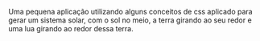Uma pequena aplicação utilizando alguns conceitos de css aplicado para gerar um sistema solar, com o sol no meio, a terra girando ao seu redor e uma lua girando ao redor dessa terra.
